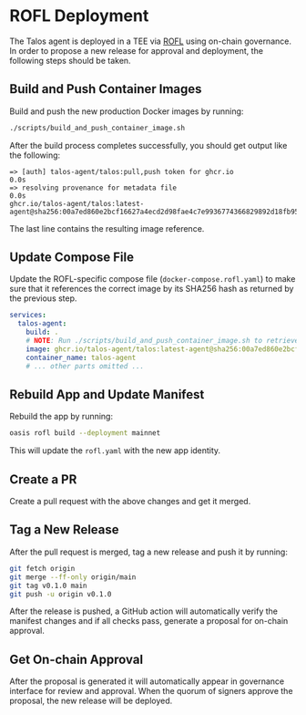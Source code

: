 # ROFL Deployment

The Talos agent is deployed in a TEE via [ROFL] using on-chain governance. In order to propose a
new release for approval and deployment, the following steps should be taken.

[ROFL]: https://docs.oasis.io/build/rofl

## Build and Push Container Images

Build and push the new production Docker images by running:

```bash
./scripts/build_and_push_container_image.sh
```

After the build process completes successfully, you should get output like the following:
```
=> [auth] talos-agent/talos:pull,push token for ghcr.io                                                                                                  0.0s
=> resolving provenance for metadata file                                                                                                                0.0s
ghcr.io/talos-agent/talos:latest-agent@sha256:00a7ed860e2bcf16627a4ecd2d98fae4c7e9936774366829892d18fb959f80b2
```

The last line contains the resulting image reference.

## Update Compose File

Update the ROFL-specific compose file (`docker-compose.rofl.yaml`) to make sure that it references
the correct image by its SHA256 hash as returned by the previous step.

```yaml
services:
  talos-agent:
    build: .
    # NOTE: Run ./scripts/build_and_push_container_image.sh to retrieve the digest.
    image: ghcr.io/talos-agent/talos:latest-agent@sha256:00a7ed860e2bcf16627a4ecd2d98fae4c7e9936774366829892d18fb959f80b2
    container_name: talos-agent
    # ... other parts omitted ...
```

## Rebuild App and Update Manifest

Rebuild the app by running:

```bash
oasis rofl build --deployment mainnet
```

This will update the `rofl.yaml` with the new app identity.

## Create a PR

Create a pull request with the above changes and get it merged.

## Tag a New Release

After the pull request is merged, tag a new release and push it by running:

```bash
git fetch origin
git merge --ff-only origin/main
git tag v0.1.0 main
git push -u origin v0.1.0
```

After the release is pushed, a GitHub action will automatically verify the manifest changes and
if all checks pass, generate a proposal for on-chain approval.

## Get On-chain Approval

After the proposal is generated it will automatically appear in governance interface for review and
approval. When the quorum of signers approve the proposal, the new release will be deployed.
